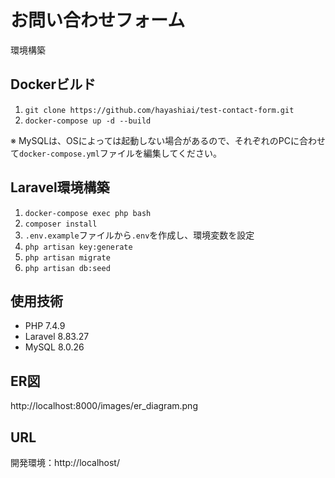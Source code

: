  # お問い合わせフォーム

 環境構築

 ## Dockerビルド
1. `git clone https://github.com/hayashiai/test-contact-form.git`
2. `docker-compose up -d --build`

※ MySQLは、OSによっては起動しない場合があるので、それぞれのPCに合わせて`docker-compose.yml`ファイルを編集してください。

## Laravel環境構築
1. `docker-compose exec php bash`
2. `composer install`
3. `.env.example`ファイルから`.env`を作成し、環境変数を設定
4. `php artisan key:generate`
5. `php artisan migrate`
6. `php artisan db:seed`

 ## 使用技術
- PHP 7.4.9
- Laravel 8.83.27
- MySQL 8.0.26

## ER図
http://localhost:8000/images/er_diagram.png


## URL
開発環境：http://localhost/
